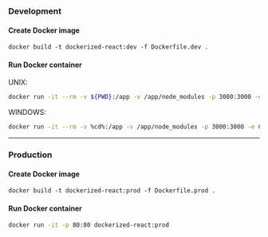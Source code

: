 ### Development

#### Create Docker image 
`docker build -t dockerized-react:dev -f Dockerfile.dev .`

#### Run Docker container
UNIX:
```bash
docker run -it --rm -v ${PWD}:/app -v /app/node_modules -p 3000:3000 -e CHOKIDAR_USEPOLLING=true dockerized-react:dev
```

WINDOWS:
```bash
docker run -it --rm -v %cd%:/app -v /app/node_modules -p 3000:3000 -e CHOKIDAR_USEPOLLING=true dockerized-react:dev
```


---


### Production

#### Create Docker image 
`docker build -t dockerized-react:prod -f Dockerfile.prod .`

#### Run Docker container
```bash
docker run -it -p 80:80 dockerized-react:prod
```
